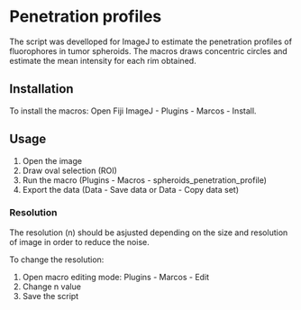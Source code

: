 # Penetration profiles
The script was develloped for ImageJ to estimate the penetration profiles of fluorophores in tumor spheroids. The macros draws concentric circles and estimate the mean intensity for each rim obtained. 

## Installation

To install the macros: Open Fiji ImageJ - Plugins - Marcos - Install.

## Usage
1. Open the image
1. Draw oval selection (ROI)
1. Run the macro (Plugins - Macros - spheroids_penetration_profile)
1. Export the data (Data - Save data or Data - Copy data set)

### Resolution

The resolution (n) should be asjusted depending on the size and resolution of image in order to reduce the noise.

To change the resolution: 
1.  Open macro editing mode: Plugins - Marcos - Edit
1. Change n value
1. Save the script


